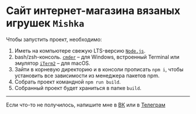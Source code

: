 # Сайт интернет-магазина вязаных игрушек `Mishka`

Чтобы запустить проект, необходимо:
1. Иметь на компьютере свежую LTS-версию [`Node.js`](https://nodejs.org/en/).
2. bash/zsh-консоль. [`cmder`](https://cmder.net) – для Windows, встроенный Terminal или эмулятор [`iTerm2`](https://www.iterm2.com) – для macOS.
3. Зайти в корневую директорию и в консоли прописать `npm i`, чтобы установить все зависимости из менеджера пакетов npm.
4. Cобрать проект командной `npm run build`.
5. Собранный проект будет храниться в папке `build`.

---
Если что-то не получилось, напишите мне в [ВК](https://vk.com/artcherenkov) или в [Телеграм](https://t.me/ArtemCherenkov)
